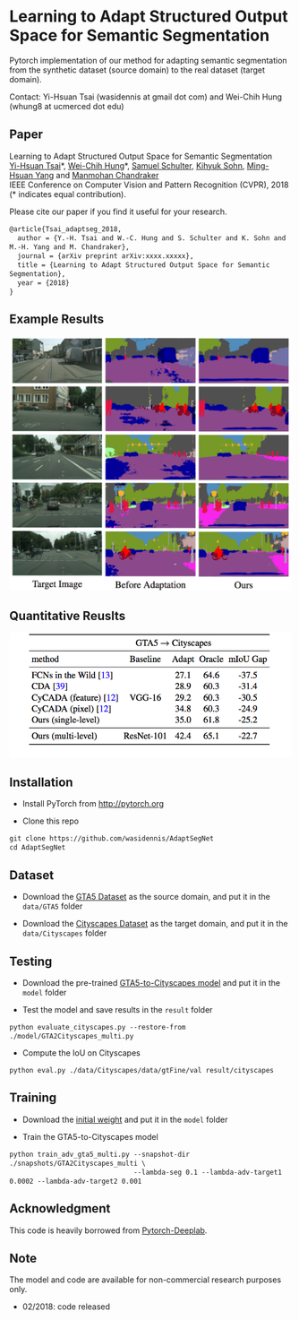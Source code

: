 # Learning to Adapt Structured Output Space for Semantic Segmentation

Pytorch implementation of our method for adapting semantic segmentation from the synthetic dataset (source domain) to the real dataset (target domain).

Contact: Yi-Hsuan Tsai (wasidennis at gmail dot com) and Wei-Chih Hung (whung8 at ucmerced dot edu)

## Paper
Learning to Adapt Structured Output Space for Semantic Segmentation <br />
[Yi-Hsuan Tsai](https://sites.google.com/site/yihsuantsai/home)\*, [Wei-Chih Hung](https://hfslyc.github.io/)\*, [Samuel Schulter](https://samschulter.github.io/), [Kihyuk Sohn](https://sites.google.com/site/kihyuksml/), [Ming-Hsuan Yang](http://faculty.ucmerced.edu/mhyang/index.html) and [Manmohan Chandraker](http://cseweb.ucsd.edu/~mkchandraker/) <br />
IEEE Conference on Computer Vision and Pattern Recognition (CVPR), 2018 (\* indicates equal contribution).

Please cite our paper if you find it useful for your research.

```
@article{Tsai_adaptseg_2018,
  author = {Y.-H. Tsai and W.-C. Hung and S. Schulter and K. Sohn and M.-H. Yang and M. Chandraker},
  journal = {arXiv preprint arXiv:xxxx.xxxxx},
  title = {Learning to Adapt Structured Output Space for Semantic Segmentation},
  year = {2018}
}
```

## Example Results

![](figure/result_git.png)

## Quantitative Reuslts

![](figure/iou_comparison.png)

## Installation
* Install PyTorch from http://pytorch.org

* Clone this repo
```
git clone https://github.com/wasidennis/AdaptSegNet
cd AdaptSegNet
```
## Dataset
* Download the [GTA5 Dataset](https://download.visinf.tu-darmstadt.de/data/from_games/) as the source domain, and put it in the `data/GTA5` folder

* Download the [Cityscapes Dataset](https://www.cityscapes-dataset.com/) as the target domain, and put it in the `data/Cityscapes` folder

## Testing
* Download the pre-trained [GTA5-to-Cityscapes model](http://vllab.ucmerced.edu/ytsai/CVPR18/GTA2Cityscapes_multi.pth) and put it in the `model` folder

* Test the model and save results in the `result` folder

```
python evaluate_cityscapes.py --restore-from ./model/GTA2Cityscapes_multi.py
```

* Compute the IoU on Cityscapes
```
python eval.py ./data/Cityscapes/data/gtFine/val result/cityscapes
```

## Training
* Download the [initial weight](http://vllab.ucmerced.edu/ytsai/CVPR18/DeepLab_resnet_pretrained_init.pth) and put it in the `model` folder

* Train the GTA5-to-Cityscapes model

```
python train_adv_gta5_multi.py --snapshot-dir ./snapshots/GTA2Cityscapes_multi \
                               --lambda-seg 0.1 --lambda-adv-target1 0.0002 --lambda-adv-target2 0.001
```

## Acknowledgment
This code is heavily borrowed from [Pytorch-Deeplab](https://github.com/speedinghzl/Pytorch-Deeplab).

## Note
The model and code are available for non-commercial research purposes only.
* 02/2018: code released




